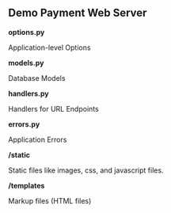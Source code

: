 ## Demo Payment Web Server

**options.py**

Application-level Options

**models.py**

Database Models

**handlers.py**

Handlers for URL Endpoints

**errors.py**

Application Errors

**/static**

Static files like images, css, and javascript files.

**/templates**

Markup files (HTML files)
